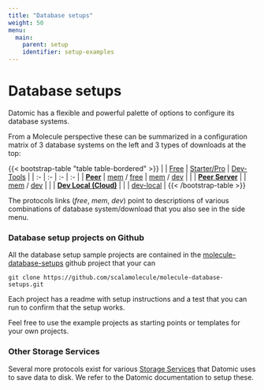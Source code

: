 ```yaml
---
title: "Database setups"
weight: 50
menu:
  main:
    parent: setup
    identifier: setup-examples
---
```


# Database setups


Datomic has a flexible and powerful palette of options to configure its database systems.

From a Molecule perspective these can be summarized in a configuration matrix of 3 database systems on the left and 3 types of downloads at the top:  

{{< bootstrap-table "table table-bordered" >}}
|                 | [Free](https://my.datomic.com/downloads/free)       | [Starter/Pro](https://www.datomic.com/get-datomic.html) | [Dev-Tools](https://cognitect.com/dev-tools) |
| :-                    | :-         | :-          | :-        |
| **[Peer](https://docs.datomic.com/on-prem/peer-getting-started.html)**              | [mem](/setup/examples/datomic-peer-free-mem/) / [free](http://localhost:1313/setup/examples/datomic-peer-free-free/) | [mem](http://localhost:1313/setup/examples/datomic-peer-pro-mem/) / [dev](http://localhost:1313/setup/examples/datomic-peer-pro-dev/)   |           |
| **[Peer Server](https://docs.datomic.com/on-prem/peer-server.html)**       |            | [mem](http://localhost:1313/setup/examples/datomic-peerserver-mem/) / [dev](http://localhost:1313/setup/examples/datomic-peerserver-dev/)   |           |
| **[Dev Local (Cloud)](https://docs.datomic.com/cloud/dev-local.html)** |            |             | [dev-local](http://localhost:1313/setup/examples/datomic-devlocal/) |
{{< /bootstrap-table >}}


The protocols links (_free_, _mem_, _dev_) point to descriptions of various combinations of database system/download that you also see in the side menu. 


### Database setup projects on Github

All the database setup sample projects are contained in the [molecule-database-setups](https://github.com/scalamolecule/molecule-sample-projects) github project that your can

```
git clone https://github.com/scalamolecule/molecule-database-setups.git
```

Each project has a readme with setup instructions and a test that you can run to confirm that the setup works.

Feel free to use the example projects as starting points or templates for your own projects.




### Other Storage Services

Several more protocols exist for various [Storage Services](https://docs.datomic.com/on-prem/storage.html) that Datomic uses to save data to disk. We refer to the Datomic  documentation to setup these.



